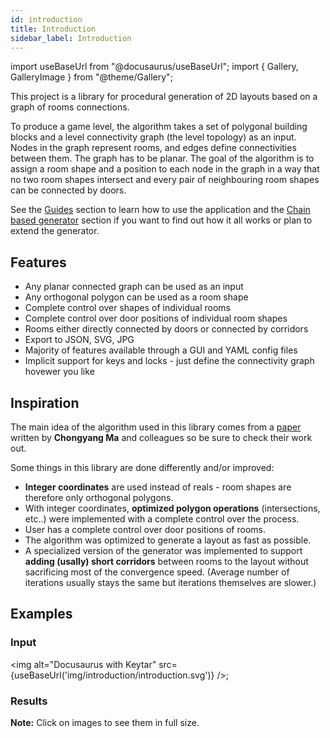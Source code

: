 ```yaml
---
id: introduction
title: Introduction
sidebar_label: Introduction
---
```


import useBaseUrl from "@docusaurus/useBaseUrl";
import { Gallery, GalleryImage } from "@theme/Gallery";

This project is a library for procedural generation of 2D layouts based on a graph of rooms connections.

To produce a game level, the algorithm takes a set of polygonal building blocks and a level connectivity graph (the level topology) as an input. Nodes in the graph represent rooms, and edges define connectivities between them. The graph has to be planar. The goal of the algorithm is to assign a room shape and a position to each node in the graph in a way that no two room shapes intersect and every pair of neighbouring room shapes can be connected by doors.

See the [Guides](guides.md) section to learn how to use the application and the [Chain based generator](chainBasedGenerator.md) section if you want to find out how it all works or plan to extend the generator.

## Features

- Any planar connected graph can be used as an input
- Any orthogonal polygon can be used as a room shape
- Complete control over shapes of individual rooms
- Complete control over door positions of individual room shapes
- Rooms either directly connected by doors or connected by corridors
- Export to JSON, SVG, JPG
- Majority of features available through a GUI and YAML config files
- Implicit support for keys and locks - just define the connectivity graph hovewer you like

## Inspiration

The main idea of the algorithm used in this library comes from a [paper](http://chongyangma.com/publications/gl/index.html) written by **Chongyang Ma** and colleagues so be sure to check their work out.

Some things in this library are done differently and/or improved:

- **Integer coordinates** are used instead of reals - room shapes are therefore only orthogonal polygons.
- With integer coordinates, **optimized polygon operations** (intersections, etc..) were implemented with a complete control over the process.
- User has a complete control over door positions of rooms.
- The algorithm was optimized to generate a layout as fast as possible.
- A specialized version of the generator was implemented to support **adding (usally) short corridors** between rooms to the layout without sacrificing most of the convergence speed. (Average number of iterations usually stays the same but iterations themselves are slower.)

## Examples

### Input

<img alt="Docusaurus with Keytar" src={useBaseUrl('img/introduction/introduction.svg')} />;

### Results

<Gallery cols={2}>
  <GalleryImage src="img/introduction/0.jpg" />
  <GalleryImage src="img/introduction/1.jpg" />
  <GalleryImage src="img/introduction/2.jpg" />
  <GalleryImage src="img/introduction/3.jpg" />
</Gallery>

**Note:** Click on images to see them in full size.
